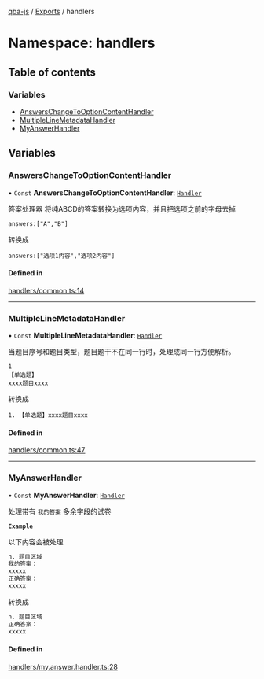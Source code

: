 [qba-js](../README.md) / [Exports](../modules.md) / handlers

# Namespace: handlers

## Table of contents

### Variables

- [AnswersChangeToOptionContentHandler](handlers.md#answerschangetooptioncontenthandler)
- [MultipleLineMetadataHandler](handlers.md#multiplelinemetadatahandler)
- [MyAnswerHandler](handlers.md#myanswerhandler)

## Variables

### AnswersChangeToOptionContentHandler

• `Const` **AnswersChangeToOptionContentHandler**: [`Handler`](../interfaces/Handler.md)

答案处理器
 将纯ABCD的答案转换为选项内容，并且把选项之前的字母去掉
```
answers:["A","B"]
```
转换成
```
answers:["选项1内容","选项2内容"]
```

#### Defined in

[handlers/common.ts:14](https://github.com/enncy/qba-js/blob/ba98394/src/handlers/common.ts#L14)

___

### MultipleLineMetadataHandler

• `Const` **MultipleLineMetadataHandler**: [`Handler`](../interfaces/Handler.md)

当题目序号和题目类型，题目题干不在同一行时，处理成同一行方便解析。
```
1
【单选题】
xxxx题目xxxx
```
转换成
```
1. 【单选题】xxxx题目xxxx
```

#### Defined in

[handlers/common.ts:47](https://github.com/enncy/qba-js/blob/ba98394/src/handlers/common.ts#L47)

___

### MyAnswerHandler

• `Const` **MyAnswerHandler**: [`Handler`](../interfaces/Handler.md)

处理带有 `我的答案` 多余字段的试卷

**`Example`**

以下内容会被处理

```txt
n. 题目区域
我的答案：
xxxxx
正确答案：
xxxxx

```

转换成

```txt
n. 题目区域
正确答案：
xxxxx
```

#### Defined in

[handlers/my.answer.handler.ts:28](https://github.com/enncy/qba-js/blob/ba98394/src/handlers/my.answer.handler.ts#L28)
